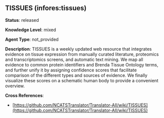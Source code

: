 [//]: # (DO NOT MANUALLY EDIT THIS FILE. IT IS GENERATED FROM A TEMPLATE.)

## TISSUES (infores:tissues)

**Status**: released
  
**Knowledge Level**: mixed
  
**Agent Type**: not_provided

**Description**: TISSUES is a weekly updated web resource that integrates evidence on tissue expression  from manually curated literature, proteomics and transcriptomics screens, and automatic  text mining. We map all evidence to common protein identifiers and Brenda Tissue Ontology  terms, and further unify it by assigning confidence scores that facilitate comparison of  the different types and sources of evidence. We finally visualize these scores on a  schematic human body to provide a convenient overview.

**Cross References**:

- [https://github.com/NCATSTranslator/Translator-All/wiki/TISSUES](https://github.com/NCATSTranslator/Translator-All/wiki/TISSUES)

